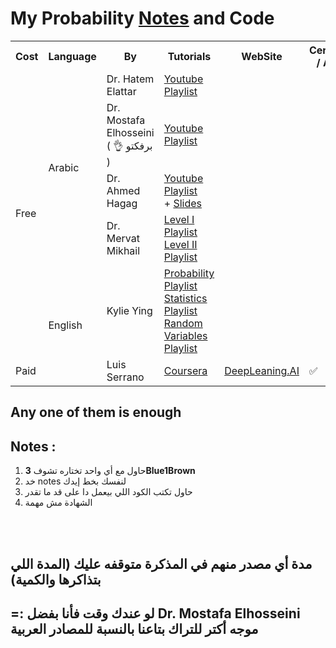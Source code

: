 # My Probability [Notes](https://github.com/mazen-alasas/ML-Journey/blob/main/3.%20Math/3.%20Probability/Probability%20-%20mazen.pdf) and **Code**


<table style="width:100%">
    <tr>
        <th> Cost                  </th>
        <th> Language              </th>
        <th> By                    </th>
        <th> Tutorials             </th>
        <th> WebSite               </th>
        <th> Certificates / Awards </th>
    </tr>
    <tr>
        <td rowspan = "5"> Free    </td>
        <td rowspan = "4"> Arabic  </td>
        <td> Dr. Hatem Elattar     </td>
        <td> <a href = "https://youtube.com/playlist?list=PLJM7jJIw2GC2Ihr__bRSeMxzsiFMZEsx7&si=hQg1e97_zeqWDvcL"> Youtube Playlist </a> </td>
        <td> </td>
        <td> </td>
    </tr>
    <tr>
        <td> Dr. Mostafa Elhosseini ( 👌 برفكتو )</td>
        <td> <a href = "https://www.youtube.com/playlist?list=PL-cKUB-e2KiuXuUQ9POZoayIOV2oOs5GL"> Youtube Playlist </a> </td>
        <td> </td>
        <td> </td>
    </tr>
    <tr>
        <td> Dr. Ahmed Hagag </td>
        <td> <a href = "https://youtube.com/playlist?list=PLxIvc-MGOs6gW9SgkmoxE5w9vQkID1_r-&si=rRI-TxSBVVpjZfVt"> Youtube Playlist </a> <br>
           + <a href = "https://drive.google.com/drive/folders/14Yv6_UWRV4nefdq-B3TK706dfYnAwzGK"> Slides </a>  </td>
        <td> </td>
        <td> </td>
    </tr>
    <tr>
        <td> Dr. Mervat Mikhail    </td>
        <td> <a href = "https://www.youtube.com/playlist?list=PL7snZ0LSsq3g9NUio7xFDtC9IVIj649GV"> Level I Playlist </a> <br>
        <a href = "https://www.youtube.com/playlist?list=PL7snZ0LSsq3g6KzD6pdqwU3_Do8WPY4M8"> Level II Playlist </a> </td>
        <td> </td>
        <td> </td>
    </tr>
    <tr>
        <td rowspan = "2"> English </td>
        <td> Kylie Ying </td>
        <td> <a href = "https://youtu.be/oyyFpAwyt6w?si=T1SRoPgDxBq1fZUg"> Probability Playlist </a> <br>
             <a href = "https://youtu.be/M2S_9lyRMvo?si=-Grky-EVArBD5VrF"> Statistics Playlist </a> <br>
             <a href = "https://youtu.be/BsV5k-80MJQ?si=ZZSr08_DYo3Q2sBY"> Random Variables Playlist </a> </td>
        <td> </td>
        <td> </td>
    </tr>
    <tr>
        <td> Paid </td>
        <td> Luis Serrano </td>
        <td> <a href = "https://www.coursera.org/learn/machine-learning-probability-and-statistics?specialization=mathematics-for-machine-learning-and-data-science"> Coursera </a> </td>
        <td> <a href = "https://www.deeplearning.ai/courses/mathematics-for-machine-learning-and-data-science-specialization/"> DeepLeaning.AI </a> </td>
        <td> ✅ </td>
    </tr>
</table>

## Any one of them is enough
## Notes :
1. حاول مع أي واحد تختاره تشوف **3Blue1Brown**
2. خد notes لنفسك بخط إيدك
3. حاول تكتب الكود اللي بيعمل دا على قد ما تقدر
4. الشهادة مش مهمة

<br>
<br>

## مدة أي مصدر منهم في المذكرة متوقفه عليك (المدة اللي بتذاكرها والكمية) 
## =: لو عندك وقت فأنا بفضل **Dr. Mostafa Elhosseini** موجه أكتر للتراك بتاعنا بالنسبة للمصادر العربية
